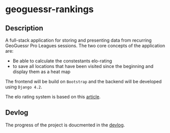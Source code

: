 # geoguessr-rankings

## Description
A full-stack application for storing and presenting data from recurring GeoGuessr Pro Leagues sessions. The two core concepts of the application are:
- Be able to calculate the constestants elo-rating
- to save all locations that have been visited since the beginning and display them as a heat map

The frontend will be build on `Bootstrap` and the backend will be developed using `Django 4.2`.

The elo rating system is  based on this [article](https://towardsdatascience.com/developing-a-generalized-elo-rating-system-for-multiplayer-games-b9b495e87802).

## Devlog
The progress of the project is doucmented in the [devlog](docs/devlog.md).
